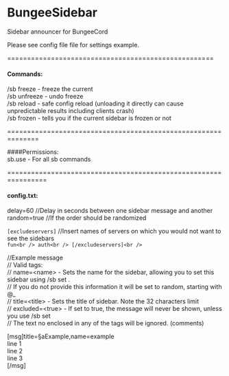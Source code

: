 BungeeSidebar
=============

Sidebar announcer for BungeeCord

Please see config file file for settings example.

====================================================

#### Commands:


/sb freeze		- freeze the current <br />
/sb unfreeze 	- undo freeze<br />
/sb reload    - safe config reload (unloading it directly can cause unpredictable results including clients crash)<br />
/sb frozen		- tells you if the current sidebar is frozen or not<br />


==============================================================

####Permissions:<br />
sb.use		- For all sb commands

================================================================

#### config.txt:


delay=60    //Delay in seconds between one sidebar message and another<br />
random=true //If the order should be randomized<br />

`[excludeservers]` //Insert names of servers on which you would not want to see the sidebars<br />
`fun<br />
auth<br />
[/excludeservers]<br />`

//Example message<br />
// Valid tags:<br />
//  name=&lt;name&gt;     - Sets the name for the sidebar, allowing you to set this sidebar using /sb set <name>.<br />
//                    If you do not provide this information it will be set to random, starting with @_<br />
//  title=&lt;title&gt;   - Sets the title of sidebar. Note the 32 characters limit<br />
//  excluded=&lt;true&gt; - If set to true, the message will never be shown, unless you use /sb set<br />
// The text no enclosed in any of the tags will be ignored. (comments)<br />

[msg]title=§aExample,name=example<br />
line 1<br />
line 2<br />
line 3<br />
[/msg]<br />
